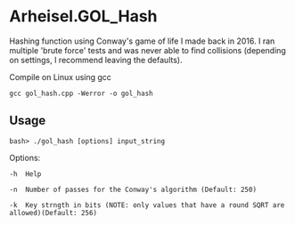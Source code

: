 # Arheisel.GOL_Hash
Hashing function using Conway's game of life I made back in 2016. I ran multiple 'brute force' tests and was never able to find collisions (depending on settings, I recommend leaving the defaults).

Compile on Linux using gcc

`gcc gol_hash.cpp -Werror -o gol_hash`

## Usage
`bash> ./gol_hash [options] input_string`

Options:

    -h  Help 
    
    -n  Number of passes for the Conway's algorithm (Default: 250)
    
    -k  Key strngth in bits (NOTE: only values that have a round SQRT are allowed)(Default: 256)
